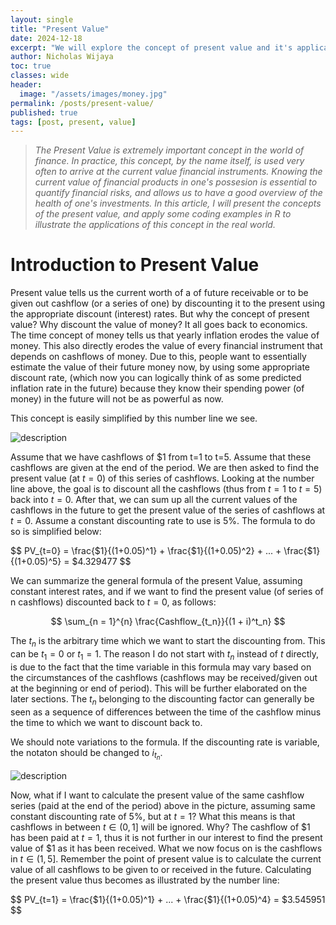 ```yaml
---
layout: single
title: "Present Value"
date: 2024-12-18
excerpt: "We will explore the concept of present value and it's applications using R"
author: Nicholas Wijaya
toc: true
classes: wide
header: 
  image: "/assets/images/money.jpg"
permalink: /posts/present-value/
published: true
tags: [post, present, value]
---
```


<style>
  .page-header img {
    max-width: 100%; /* Adjust as needed */
    height: auto;    /* Maintain aspect ratio */
    width: 50%;      /* Example: Scale to 50% of the container's width */
    display: block;
    margin: 0 auto;  /* Center the image */
  }
</style>

> *The Present Value is extremely important concept in the world of finance. In practice, this concept, by the name itself, is used very often to arrive at the current value financial instruments. Knowing the current value of financial products in one's possesion is essential to quantify financial risks, and allows us to have a good overview of the health of one's investments. In this article, I will present the concepts of the present value, and apply some coding examples in R to illustrate the applications of this concept in the real world.*

# Introduction to Present Value

Present value tells us the current worth of a of future receivable or to be given out cashflow (or a series of one) by discounting it to the present using the appropriate discount (interest) rates. But why the concept of present value? Why discount the value of money? It all goes back to economics. The time concept of money tells us that yearly inflation erodes the value of money. This also directly erodes the value of every financial instrument that depends on cashflows of money. Due to this, people want to essentially estimate the value of their future money now, by using some appropriate discount rate, (which now you can logically think of as some predicted inflation rate in the future) because they know their spending power (of money) in the future will not be as powerful as now.

This concept is easily simplified by this number line we see.

<img src="https://actuary492.github.io/assets/images/cf2.png" alt="description">

Assume that we have cashflows of $1 from t=1 to t=5. Assume that these cashflows are given at the end of the period. We are then asked to find the present value (at $t=0$) of this series of cashflows. Looking at the number line above, the goal is to discount all the cashflows (thus from $t=1$ to $t=5$) back into $t=0$. After that, we can sum up all the current values of the cashflows in the future to get the present value of the series of cashflows at $t=0$. Assume a constant discounting rate to use is 5%. The formula to do so is simplified below:

$$
PV_{t=0} = \frac{$1}{(1+0.05)^1} + \frac{$1}{(1+0.05)^2} + ... + \frac{$1}{(1+0.05)^5} = $4.329477
$$

We can summarize the general formula of the present Value, assuming constant interest rates, and if we want to find the present value (of series of n cashflows) discounted back to $t=0$, as follows:

$$
\sum_{n = 1}^{n} \frac{Cashflow_{t_n}}{(1 + i)^t_n}
$$

The $t_n$ is the arbitrary time which we want to start the discounting from. This can be $t_1 = 0$ or $t_1 = 1$. The reason I do not start with $t_n$ instead of $t$ directly, is due to the fact that the time variable in this formula may vary based on the circumstances of the cashflows (cashflows may be received/given out at the beginning or end of period). This will be further elaborated on the later sections. The $t_n$ belonging to the discounting factor can generally be seen as a sequence of differences between the time of the cashflow minus the time to which we want to discount back to.

We should note variations to the formula. If the discounting rate is variable, the notaton should be changed to $i_{t_n}$. 

<img src="https://actuary492.github.io/assets/images/cf3.png" alt="description">

Now, what if I want to calculate the present value of the same cashflow series (paid at the end of the period) above in the picture, assuming same constant discounting rate of 5%, but at $t=1$? What this means is that cashflows in between $t \in (0,1]$ will be ignored. Why? The cashflow of $1 has been paid at $t=1$, thus it is not further in our interest to find the present value of $1 as it has been received. What we now focus on is the cashflows in $t \in (1,5]$. Remember the point of present value is to calculate the current value of all cashflows to be given to or received in the future. Calculating the present value thus becomes as illustrated by the number line:

$$
PV_{t=1} = \frac{$1}{(1+0.05)^1} + ... + \frac{$1}{(1+0.05)^4} = $3.545951
$$


